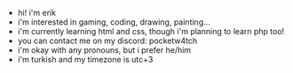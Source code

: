 - hi! i'm erik
- i'm interested in gaming, coding, drawing, painting...
- i'm currently learning html and css, though i'm planning to learn php too!
- you can contact me on my discord: pocketw4tch
- i'm okay with any pronouns, but i prefer he/him
- i'm turkish and my timezone is utc+3
